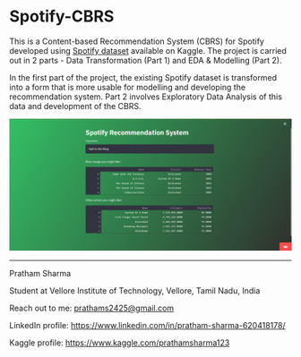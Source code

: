 # Spotify-CBRS
This is a Content-based Recommendation System (CBRS) for Spotify developed using [Spotify dataset](https://www.kaggle.com/yamaerenay/spotify-dataset-19212020-160k-tracks) available on Kaggle. The project is carried out in 2 parts - Data Transformation (Part 1) and EDA & Modelling (Part 2).

In the first part of the project, the existing Spotify dataset is transformed into a form that is more usable for modelling and developing the recommendation system. Part 2 involves Exploratory Data Analysis of this data and development of the CBRS.

![App screenshot](app.png)

---

Pratham Sharma

Student at Vellore Institute of Technology, Vellore, Tamil Nadu, India

Reach out to me: prathams2425@gmail.com

LinkedIn profile: https://www.linkedin.com/in/pratham-sharma-620418178/

Kaggle profile: https://www.kaggle.com/prathamsharma123
